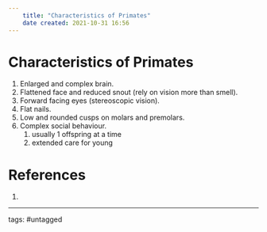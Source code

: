 ```yaml
---
	title: "Characteristics of Primates"
	date created: 2021-10-31 16:56
---
```

# Characteristics of Primates

1. Enlarged and complex brain.
2. Flattened face and reduced snout (rely on vision more than smell).
3. Forward facing eyes (stereoscopic vision).
4. Flat nails.
5. Low and rounded cusps on molars and premolars.
6. Complex social behaviour.
	1. usually 1 offspring at a time
	2. extended care for young

# References
1. 

---
tags: #untagged